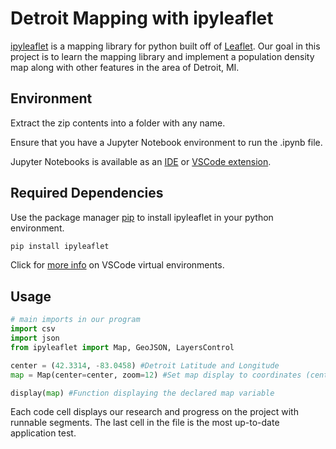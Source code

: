 # Detroit Mapping with ipyleaflet

[ipyleaflet](https://ipyleaflet.readthedocs.io/en/latest/index.html) is a mapping library for python built off of [Leaflet](https://leafletjs.com/). Our goal in this project is to learn the mapping library and implement a population density map along with other features in the area of Detroit, MI.

## Environment

Extract the zip contents into a folder with any name.

Ensure that you have a Jupyter Notebook environment to run the .ipynb file.

Jupyter Notebooks is available as an [IDE](https://jupyter.org/) or [VSCode extension](https://code.visualstudio.com/docs/datascience/jupyter-notebooks).

## Required Dependencies

Use the package manager [pip](https://pip.pypa.io/en/stable/) to install ipyleaflet in your python environment.

```bash
pip install ipyleaflet
```

Click for [more info](https://code.visualstudio.com/docs/python/environments) on VSCode virtual environments.

## Usage

```python
# main imports in our program
import csv
import json
from ipyleaflet import Map, GeoJSON, LayersControl

center = (42.3314, -83.0458) #Detroit Latitude and Longitude
map = Map(center=center, zoom=12) #Set map display to coordinates (center), set zoom to 12

display(map) #Function displaying the declared map variable
```

Each code cell displays our research and progress on the project with runnable segments. The last cell in the file is the most up-to-date application test.